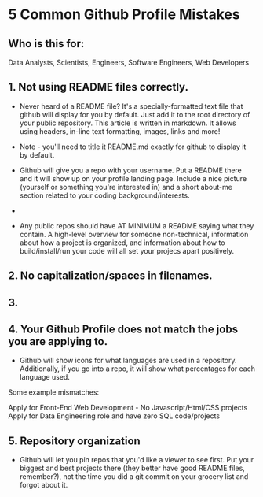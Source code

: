 # 5 Common Github Profile Mistakes

## Who is this for:
Data Analysts, Scientists, Engineers, Software Engineers, Web Developers

## 1. Not using README files correctly.

- Never heard of a README file? It's a specially-formatted text file that github will display for you by default. Just add it to the root directory of your public repository. This article is written in markdown. It allows using headers, in-line text formatting, images, links and more!

- Note - you'll need to title it README.md exactly for github to display it by default.

- Github will give you a repo with your username. Put a README there and it will show up on your profile landing page. Include a nice picture (yourself or something you're interested in) and a short about-me section related to your coding background/interests.

- 


- Any public repos should have AT MINIMUM a README saying what they contain. A high-level overview for someone non-technical, information about how a project is organized, and information about how to build/install/run your code will all set your projecs apart positively.


## 2. No capitalization/spaces in filenames.


## 3. 


## 4. Your Github Profile does not match the jobs you are applying to.
- Github will show icons for what languages are used in a repository. Additionally, if you go into a repo, it will show what percentages for each language used. 

Some example mismatches:

Apply for Front-End Web Development - No Javascript/Html/CSS projects
Apply for Data Engineering role and have zero SQL code/projects


## 5. Repository organization
- Github will let you pin repos that you'd like a viewer to see first. Put your biggest and best projects there (they better have good README files, remember?), not the time you did a git commit on your grocery list and forgot about it.


